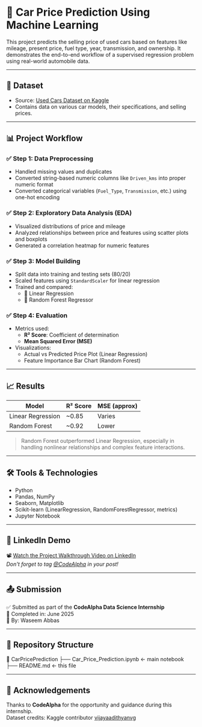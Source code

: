 # 🚗 Car Price Prediction Using Machine Learning

This project predicts the selling price of used cars based on features like mileage, present price, fuel type, year, transmission, and ownership. It demonstrates the end-to-end workflow of a supervised regression problem using real-world automobile data.

---

## 📂 Dataset

- Source: [Used Cars Dataset on Kaggle](https://www.kaggle.com/datasets/vijayaadithyanvg/car-price-predictionused-cars)
- Contains data on various car models, their specifications, and selling prices.

---

## 📊 Project Workflow

### ✅ Step 1: Data Preprocessing
- Handled missing values and duplicates
- Converted string-based numeric columns like `Driven_kms` into proper numeric format
- Converted categorical variables (`Fuel_Type`, `Transmission`, etc.) using one-hot encoding

### ✅ Step 2: Exploratory Data Analysis (EDA)
- Visualized distributions of price and mileage
- Analyzed relationships between price and features using scatter plots and boxplots
- Generated a correlation heatmap for numeric features

### ✅ Step 3: Model Building
- Split data into training and testing sets (80/20)
- Scaled features using `StandardScaler` for linear regression
- Trained and compared:
  - 🔹 Linear Regression
  - 🌲 Random Forest Regressor

### ✅ Step 4: Evaluation
- Metrics used:
  - **R² Score**: Coefficient of determination
  - **Mean Squared Error (MSE)**
- Visualizations:
  - Actual vs Predicted Price Plot (Linear Regression)
  - Feature Importance Bar Chart (Random Forest)

---

## 📈 Results

| Model                | R² Score | MSE (approx) |
|---------------------|----------|--------------|
| Linear Regression    | ~0.85    | Varies       |
| Random Forest        | ~0.92    | Lower        |

> Random Forest outperformed Linear Regression, especially in handling nonlinear relationships and complex feature interactions.

---

## 🛠️ Tools & Technologies

- Python
- Pandas, NumPy
- Seaborn, Matplotlib
- Scikit-learn (LinearRegression, RandomForestRegressor, metrics)
- Jupyter Notebook

---

## 🎥 LinkedIn Demo

📽 [Watch the Project Walkthrough Video on LinkedIn](#your-link-here)  
*Don't forget to tag [@CodeAlpha](https://www.linkedin.com/company/codealpha-internships/) in your post!*

---

## 📤 Submission

✅ Submitted as part of the **CodeAlpha Data Science Internship**  
📅 Completed in: June 2025  
👤 By: Waseem Abbas

---

## 📎 Repository Structure

📁 CarPricePrediction
├── Car_Price_Prediction.ipynb ← main notebook
├── README.md ← this file



---

## 🙌 Acknowledgements

Thanks to **CodeAlpha** for the opportunity and guidance during this internship.  
Dataset credits: Kaggle contributor [vijayaadithyanvg](https://www.kaggle.com/datasets/vijayaadithyanvg)


 

